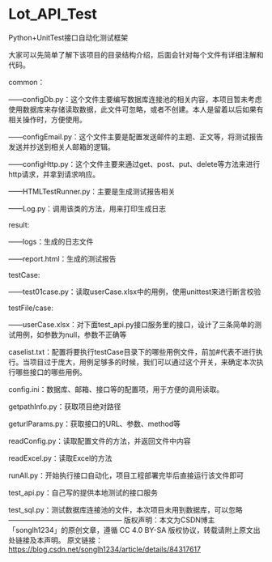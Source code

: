 # Lot_API_Test
Python+UnitTest接口自动化测试框架

大家可以先简单了解下该项目的目录结构介绍，后面会针对每个文件有详细注解和代码。

common：

——configDb.py：这个文件主要编写数据库连接池的相关内容，本项目暂未考虑使用数据库来存储读取数据，此文件可忽略，或者不创建。本人是留着以后如果有相关操作时，方便使用。

——configEmail.py：这个文件主要是配置发送邮件的主题、正文等，将测试报告发送并抄送到相关人邮箱的逻辑。

——configHttp.py：这个文件主要来通过get、post、put、delete等方法来进行http请求，并拿到请求响应。

——HTMLTestRunner.py：主要是生成测试报告相关

——Log.py：调用该类的方法，用来打印生成日志

result:

——logs：生成的日志文件

——report.html：生成的测试报告

testCase:

——test01case.py：读取userCase.xlsx中的用例，使用unittest来进行断言校验

testFile/case:

——userCase.xlsx：对下面test_api.py接口服务里的接口，设计了三条简单的测试用例，如参数为null，参数不正确等

caselist.txt：配置将要执行testCase目录下的哪些用例文件，前加#代表不进行执行。当项目过于庞大，用例足够多的时候，我们可以通过这个开关，来确定本次执行哪些接口的哪些用例。

config.ini：数据库、邮箱、接口等的配置项，用于方便的调用读取。

getpathInfo.py：获取项目绝对路径

geturlParams.py：获取接口的URL、参数、method等

readConfig.py：读取配置文件的方法，并返回文件中内容

readExcel.py：读取Excel的方法

runAll.py：开始执行接口自动化，项目工程部署完毕后直接运行该文件即可

test_api.py：自己写的提供本地测试的接口服务

test_sql.py：测试数据库连接池的文件，本次项目未用到数据库，可以忽略
————————————————
版权声明：本文为CSDN博主「songlh1234」的原创文章，遵循 CC 4.0 BY-SA 版权协议，转载请附上原文出处链接及本声明。
原文链接：https://blog.csdn.net/songlh1234/article/details/84317617
